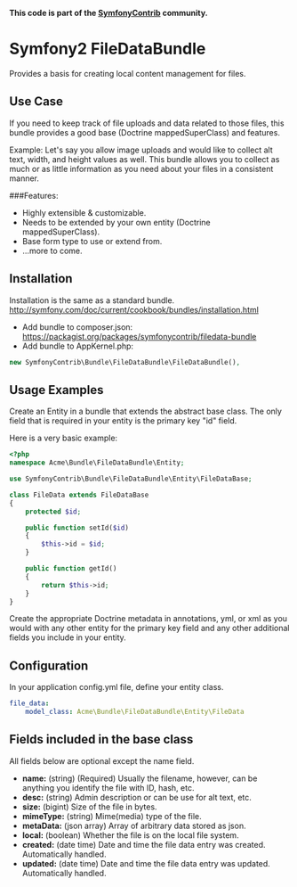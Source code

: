 **This code is part of the [SymfonyContrib](http://symfonycontrib.com/) community.**

# Symfony2 FileDataBundle

Provides a basis for creating local content management for files.

## Use Case
If you need to keep track of file uploads and data related to those files,
this bundle provides a good base (Doctrine mappedSuperClass) and features.

Example: Let's say you allow image uploads and would like to collect alt text,
width, and height values as well. This bundle allows you to collect as much or
as little information as you need about your files in a consistent manner.

###Features:

* Highly extensible & customizable.
* Needs to be extended by your own entity (Doctrine mappedSuperClass).
* Base form type to use or extend from.
* ...more to come.

## Installation

Installation is the same as a standard bundle.
http://symfony.com/doc/current/cookbook/bundles/installation.html

* Add bundle to composer.json: https://packagist.org/packages/symfonycontrib/filedata-bundle
* Add bundle to AppKernel.php:

```php
new SymfonyContrib\Bundle\FileDataBundle\FileDataBundle(),
```

## Usage Examples

Create an Entity in a bundle that extends the abstract base class.
The only field that is required in your entity is the primary key "id" field.

Here is a very basic example:

```php
<?php
namespace Acme\Bundle\FileDataBundle\Entity;

use SymfonyContrib\Bundle\FileDataBundle\Entity\FileDataBase;

class FileData extends FileDataBase
{
    protected $id;

    public function setId($id)
    {
        $this->id = $id;
    }

    public function getId()
    {
        return $this->id;
    }
}
```

Create the appropriate Doctrine metadata in annotations, yml, or xml as you
would with any other entity for the primary key field and any other additional
fields you include in your entity.

## Configuration

In your application config.yml file, define your entity class.

```yml
file_data:
    model_class: Acme\Bundle\FileDataBundle\Entity\FileData
```

## Fields included in the base class

All fields below are optional except the name field.

* **name:** (string) (Required) Usually the filename, however, can be anything you identify the file with ID, hash, etc.
* **desc:** (string) Admin description or can be use for alt text, etc.
* **size:** (bigint) Size of the file in bytes.
* **mimeType:** (string) Mime(media) type of the file.
* **metaData:** (json array) Array of arbitrary data stored as json.
* **local:** (boolean) Whether the file is on the local file system.
* **created:** (date time) Date and time the file data entry was created. Automatically handled.
* **updated:** (date time) Date and time the file data entry was updated. Automatically handled.

